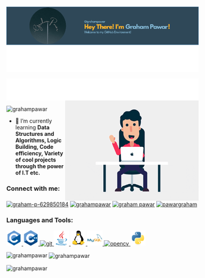 ![MasterHead](https://github.com/grahampawar/grahampawar/blob/main/Git_Banner2.png)

<img align="center" src="https://github.com/grahampawar/grahampawar/blob/main/download.svg">

<img align="right" alt="Coding" width="350" src="https://github.com/grahampawar/grahampawar/blob/main/Banner.gif">
<p align="left"> <img src="https://komarev.com/ghpvc/?username=grahampawar&label=Profile%20views&color=0e75b6&style=flat" alt="grahampawar" /> </p>

- 🌱 I’m currently learning **Data Structures and Algorithms, Logic Building, Code efficiency, Variety of cool projects through the power of I.T etc.**

<h3 align="left">Connect with me:</h3>
<p align="left">
<a href="https://linkedin.com/in/graham-p-629850184" target="blank"><img align="center" src="https://raw.githubusercontent.com/rahuldkjain/github-profile-readme-generator/master/src/images/icons/Social/linked-in-alt.svg" alt="graham-p-629850184" height="30" width="40" /></a>
<a href="https://instagram.com/grahampawar" target="blank"><img align="center" src="https://raw.githubusercontent.com/rahuldkjain/github-profile-readme-generator/master/src/images/icons/Social/instagram.svg" alt="grahampawar" height="30" width="40" /></a>
<a href="https://www.youtube.com/channel/UCtAw620Y5wBpTwJPSkRiYKg" target="blank"><img align="center" src="https://raw.githubusercontent.com/rahuldkjain/github-profile-readme-generator/master/src/images/icons/Social/youtube.svg" alt="graham pawar" height="30" width="40" /></a>
<a href="https://www.leetcode.com/pawargraham" target="blank"><img align="center" src="https://raw.githubusercontent.com/rahuldkjain/github-profile-readme-generator/master/src/images/icons/Social/leet-code.svg" alt="pawargraham" height="30" width="40" /></a>
</p>

<h3 align="left">Languages and Tools:</h3>
<p align="left"> <a href="https://www.cprogramming.com/" target="_blank" rel="noreferrer"> <img src="https://raw.githubusercontent.com/devicons/devicon/master/icons/c/c-original.svg" alt="c" width="40" height="40"/> </a> <a href="https://www.w3schools.com/cpp/" target="_blank" rel="noreferrer"> <img src="https://raw.githubusercontent.com/devicons/devicon/master/icons/cplusplus/cplusplus-original.svg" alt="cplusplus" width="40" height="40"/> </a> <a href="https://git-scm.com/" target="_blank" rel="noreferrer"> <img src="https://www.vectorlogo.zone/logos/git-scm/git-scm-icon.svg" alt="git" width="40" height="40"/> </a> <a href="https://www.java.com" target="_blank" rel="noreferrer"> <img src="https://raw.githubusercontent.com/devicons/devicon/master/icons/java/java-original.svg" alt="java" width="40" height="40"/> </a> <a href="https://www.linux.org/" target="_blank" rel="noreferrer"> <img src="https://raw.githubusercontent.com/devicons/devicon/master/icons/linux/linux-original.svg" alt="linux" width="40" height="40"/> </a> <a href="https://www.mysql.com/" target="_blank" rel="noreferrer"> <img src="https://raw.githubusercontent.com/devicons/devicon/master/icons/mysql/mysql-original-wordmark.svg" alt="mysql" width="40" height="40"/> </a> <a href="https://opencv.org/" target="_blank" rel="noreferrer"> <img src="https://www.vectorlogo.zone/logos/opencv/opencv-icon.svg" alt="opencv" width="40" height="40"/> </a> <a href="https://www.python.org" target="_blank" rel="noreferrer"> <img src="https://raw.githubusercontent.com/devicons/devicon/master/icons/python/python-original.svg" alt="python" width="40" height="40"/> </a> </p>

<p><img align="left" src="https://github-readme-stats.vercel.app/api/top-langs?username=grahampawar&show_icons=true&locale=en&layout=compact" alt="grahampawar" /></p>

<p>&nbsp;<img align="center" src="https://github-readme-stats.vercel.app/api?username=grahampawar&show_icons=true&locale=en" alt="grahampawar" /></p>

<p><img align="center" src="https://github-readme-streak-stats.herokuapp.com/?user=grahampawar&" alt="grahampawar" /></p>
